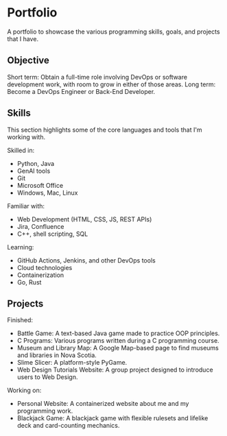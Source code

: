 # Portfolio
A portfolio to showcase the various programming skills, goals, and projects that I have. 

## Objective
Short term: Obtain a full-time role involving DevOps or software development work, with room to grow in either of those areas.
Long term: Become a DevOps Engineer or Back-End Developer.

## Skills
This section highlights some of the core languages and tools that I'm working with.

Skilled in:
- Python, Java
- GenAI tools
- Git
- Microsoft Office
- Windows, Mac, Linux

Familiar with:
- Web Development (HTML, CSS, JS, REST APIs)
- Jira, Confluence
- C++, shell scripting, SQL

Learning:
- GitHub Actions, Jenkins, and other DevOps tools
- Cloud technologies
- Containerization
- Go, Rust

## Projects
Finished:
- Battle Game: A text-based Java game made to practice OOP principles.
- C Programs: Various programs written during a C programming course.
- Museum and Library Map: A Google Map-based page to find museums and libraries in Nova Scotia.
- Slime Slicer: A platform-style PyGame.
- Web Design Tutorials Website: A group project designed to introduce users to Web Design.

Working on:
- Personal Website: A containerized website about me and my programming work.
- Blackjack Game: A blackjack game with flexible rulesets and lifelike deck and card-counting mechanics.
